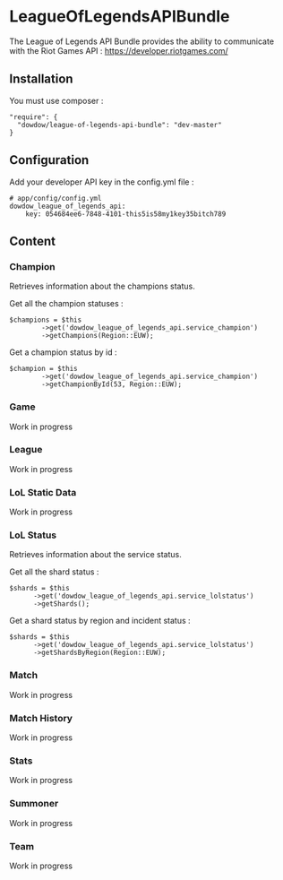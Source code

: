 # LeagueOfLegendsAPIBundle

The League of Legends API Bundle provides the ability to communicate with the Riot Games API : https://developer.riotgames.com/

## Installation

You must use composer :

    "require": { 
      "dowdow/league-of-legends-api-bundle": "dev-master" 
    }
    
## Configuration

Add your developer API key in the config.yml file :

    # app/config/config.yml
    dowdow_league_of_legends_api:
        key: 054684ee6-7848-4101-this5is58my1key35bitch789

## Content

### Champion

Retrieves information about the champions status.

Get all the champion statuses :

    $champions = $this
            ->get('dowdow_league_of_legends_api.service_champion')
            ->getChampions(Region::EUW);

Get a champion status by id :

    $champion = $this
            ->get('dowdow_league_of_legends_api.service_champion')
            ->getChampionById(53, Region::EUW);

### Game

Work in progress

### League

Work in progress

### LoL Static Data

Work in progress

### LoL Status

Retrieves information about the service status.

Get all the shard status :

    $shards = $this
          ->get('dowdow_league_of_legends_api.service_lolstatus')
          ->getShards();

Get a shard status by region and incident status :

    $shards = $this
          ->get('dowdow_league_of_legends_api.service_lolstatus')
          ->getShardsByRegion(Region::EUW);

### Match

Work in progress

### Match History

Work in progress

### Stats

Work in progress

### Summoner

Work in progress

### Team

Work in progress
